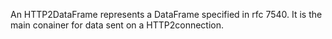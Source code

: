 An HTTP2DataFrame represents a DataFrame specified in rfc 7540. It is the main conainer for data sent on a HTTP2connection.
